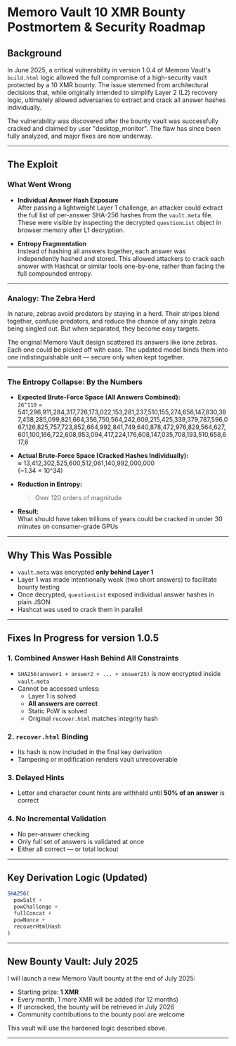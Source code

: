 # Memoro Vault 10 XMR Bounty Postmortem & Security Roadmap

## Background

In June 2025, a critical vulnerability in version 1.0.4 of Memoro Vault's `build.html` logic allowed the full compromise of a high-security vault protected by a 10 XMR bounty. The issue stemmed from architectural decisions that, while originally intended to simplify Layer 2 (L2) recovery logic, ultimately allowed adversaries to extract and crack all answer hashes individually.

The vulnerability was discovered after the bounty vault was successfully cracked and claimed by user "desktop_monitor". The flaw has since been fully analyzed, and major fixes are now underway.

---

## The Exploit

### What Went Wrong

- **Individual Answer Hash Exposure**  
  After passing a lightweight Layer 1 challenge, an attacker could extract the full list of per-answer SHA-256 hashes from the `vault.meta` file. These were visible by inspecting the decrypted `questionList` object in browser memory after L1 decryption.

- **Entropy Fragmentation**  
  Instead of hashing all answers together, each answer was independently hashed and stored. This allowed attackers to crack each answer with Hashcat or similar tools one-by-one, rather than facing the full compounded entropy.

---

### Analogy: The Zebra Herd

In nature, zebras avoid predators by staying in a herd. Their stripes blend together, confuse predators, and reduce the chance of any single zebra being singled out. But when separated, they become easy targets.

The original Memoro Vault design scattered its answers like lone zebras. Each one could be picked off with ease. The updated model binds them into one indistinguishable unit — secure only when kept together.

---

### The Entropy Collapse: By the Numbers

- **Expected Brute-Force Space (All Answers Combined):**  
  `26^110` =  
  541,296,911,284,317,726,173,022,153,281,237,510,155,274,656,147,830,387,458,285,099,821,664,356,750,564,242,609,215,425,339,379,787,596,067,126,825,757,723,852,664,992,841,749,640,878,472,976,829,564,627,601,100,166,722,608,953,094,417,224,176,608,147,035,708,193,510,658,617,6

- **Actual Brute-Force Space (Cracked Hashes Individually):**  
  ≈ 13,412,302,525,600,512,061,140,992,000,000  
  (~1.34 × 10^34)

- **Reduction in Entropy:**  
  > Over 120 orders of magnitude

- **Result:**  
  What should have taken trillions of years could be cracked in under 30 minutes on consumer-grade GPUs

---

## Why This Was Possible

- `vault.meta` was encrypted **only behind Layer 1**
- Layer 1 was made intentionally weak (two short answers) to facilitate bounty testing
- Once decrypted, `questionList` exposed individual answer hashes in plain JSON
- Hashcat was used to crack them in parallel

---

## Fixes In Progress for version 1.0.5

### 1. Combined Answer Hash Behind All Constraints
- `SHA256(answer1 + answer2 + ... + answer25)` is now encrypted inside `vault.meta`
- Cannot be accessed unless:
  - Layer 1 is solved
  - **All answers are correct**
  - Static PoW is solved
  - Original `recover.html` matches integrity hash

### 2. `recover.html` Binding
- Its hash is now included in the final key derivation
- Tampering or modification renders vault unrecoverable

### 3. Delayed Hints
- Letter and character count hints are withheld until **50% of an answer** is correct

### 4. No Incremental Validation
- No per-answer checking
- Only full set of answers is validated at once
- Either all correct — or total lockout

---

## Key Derivation Logic (Updated)

```js
SHA256(
  powSalt +
  powChallenge +
  fullConcat +
  powNonce +
  recoverHtmlHash
)
```

---

## New Bounty Vault: July 2025

I will launch a new Memoro Vault bounty at the end of July 2025:
- Starting prize: **1 XMR**
- Every month, 1 more XMR will be added (for 12 months)
- If uncracked, the bounty will be retrieved in July 2026
- Community contributions to the bounty pool are welcome

This vault will use the hardened logic described above.

---
